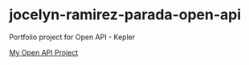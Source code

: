 # jocelyn-ramirez-parada-open-api
Portfolio project for Open API - Kepler

[My Open API Project](https://github.com/joc3lynn/jocelyn-ramirez-parada-open-api#)
